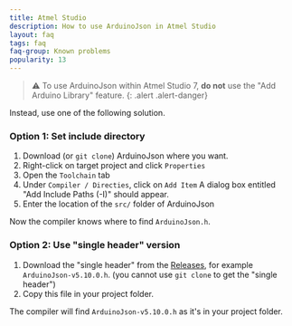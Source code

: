 ```yaml
---
title: Atmel Studio
description: How to use ArduinoJson in Atmel Studio
layout: faq
tags: faq
faq-group: Known problems
popularity: 13
---
```


>:warning: To use ArduinoJson within Atmel Studio 7, **do not** use the "Add Arduino Library" feature.
{: .alert .alert-danger}

Instead, use one of the following solution.

### Option 1: Set include directory

1. Download (or `git clone`) ArduinoJson where you want.
2. Right-click on target project and click `Properties`
3. Open the `Toolchain` tab
4. Under `Compiler / Directies`, click on `Add Item`
   A dialog box entitled "Add Include Paths (-I)" should appear.
5. Enter the location of the `src/` folder of ArduinoJson

Now the compiler knows where to find `ArduinoJson.h`.

### Option 2: Use "single header" version

1. Download the "single header" from the [Releases](https://github.com/bblanchon/ArduinoJson/releases), for example `ArduinoJson-v5.10.0.h`.
   (you cannot use `git clone` to get the "single header")
2. Copy this file in your project folder.

The compiler will find `ArduinoJson-v5.10.0.h` as it's in your project folder.